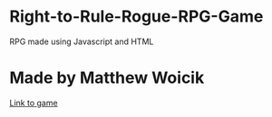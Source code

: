 # Right-to-Rule-Rogue-RPG-Game
RPG made using Javascript and HTML
# Made by Matthew Woicik
[Link to game](http://scratchworkgames.com/RogueRPG.html)
